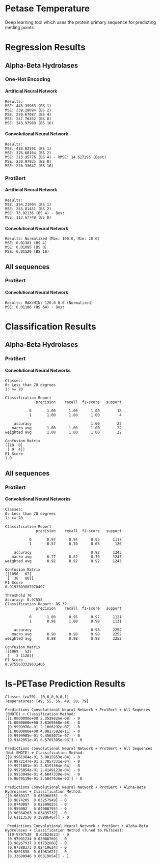 # Petase Temperature

Deep learning tool which uses the protein primary sequence for predicting metling points  

# Regression Results

## Alpha-Beta Hydrolases

### One-Hot Encoding

#### Artificial Neural Network

```
Results:
MSE: 443.39963 (BS 1)
MSE: 339.28094 (BS 2)
MSE: 270.67087 (BS 4)
MSE: 247.76332 (BS 8)
MSE: 243.97980 (BS 16)
```

#### Convolutional Neural Network

```
Results:
MSE: 418.02591 (BS 1)
MSE: 376.60104 (BS 2)
MSE: 213.95776 (BS 4) - RMSE: 14.627295 (Best)
MSE: 230.97935 (BS 8)
MSE: 220.33647 (BS 16)
```

### ProtBert

#### Artificial Neural Network

```
Results:
MSE: 394.21994 (BS 1)
MSE: 283.81451 (BS 2)
MSE: 73.92136 (BS 4) - Best
MSE: 113.67749 (BS 8) 
```

#### Convolutional Neural Network

```
Results: Normalized (Max: 100.0, Min: 20.0)
MSE: 0.01381 (BS 4)
MSE: 0.01095 (BS 8)
MSE: 0.01520 (BS 16)
```

## All sequences

### ProtBert

#### Convolutional Neural Network

```
Results: MAX/MIN: 120.0 0.0 (Normalized)
MSE: 0.01106 (BS 64) - Best
```

# Classification Results

## Alpha-Beta Hydrolases

### ProtBert

#### Convolutional Neural Networks

```
Classes: 
0: Less than 70 degrees
1: >= 70

Classification Report
              precision    recall  f1-score   support

           0       1.00      1.00      1.00        18
           1       1.00      1.00      1.00         4

    accuracy                           1.00        22
   macro avg       1.00      1.00      1.00        22
weighted avg       1.00      1.00      1.00        22

Confusion Matrix
[[18  0]
 [ 0  4]]
F1 Score
1.0
```

## All sequences

### ProtBert

#### Convolutional Neural Networks

```Without SMOTE
Classes: 
0: Less than 70 degrees
1: >= 70

Classification Report
              precision    recall  f1-score   support

           0       0.97      0.94      0.95      1117
           1       0.57      0.70      0.63       126

    accuracy                           0.92      1243
   macro avg       0.77      0.82      0.79      1243
weighted avg       0.92      0.92      0.92      1243

Confusion Matrix
[[1050   67]
 [  38   88]]
F1 Score
0.9193303887978407
```

```With SMOTE
Threshold 70
Accuracy: 0.97558
Classification Report: BS 32
              precision    recall  f1-score   support

           0       1.00      0.95      0.97      1121
           1       0.96      1.00      0.98      1131

    accuracy                           0.98      2252
   macro avg       0.98      0.98      0.98      2252
weighted avg       0.98      0.98      0.98      2252

Confusion Matrix
[[1069   52]
 [   3 1128]]
F1 Score
0.9755633329631406
```

# Is-PETase Prediction Results

```Ground Truth Values:
Classes (>=70): [0,0,0,0,0,1]
Temperatures: [49, 55, 56, 49, 58, 79]
```

```
Predictions Convolutional Neural Network + ProtBert + All Sequnces (SMOTE) + Classification Method:
[[1.0000000e+00 2.3519826e-08] - 0
 [1.0000000e+00 2.8369568e-08] - 0 
 [9.9999976e-01 2.1806292e-07] - 0
 [1.0000000e+00 4.0027592e-11] - 0
 [9.9999905e-01 9.4503071e-07] - 0
 [9.9142951e-01 8.5705305e-03]] - 0

Predictions Convolutional Neural Network + ProtBert + All Sequences (Not SMOTE) + Classification Method:
[[9.9961984e-01 3.8015953e-04] - 0
 [9.9972147e-01 2.7857331e-04] - 0
 [9.9971801e-01 2.8191364e-04] - 0
 [9.9975854e-01 2.4149123e-04] - 0
 [9.9953949e-01 4.6047330e-04] - 0
 [9.9649519e-01 3.5047936e-03]] - 0

Predictions Convolutional Neural Network + ProtBert + Alpha-Beta Hydrolases + Classification Method:
[[0.9630317  0.03696835] - 0
 [0.9674205  0.03257949] - 0
 [0.9740097  0.02599025] - 0
 [0.959992   0.04000795] - 0
 [0.96564263 0.03435737] - 0
 [0.61113536 0.38886467]] - 0

 Predictions Convolutional Neural Network + ProtBert + Alpha-Beta Hydrolases + Classification Method (Tuned to PETases):
 [[0.9797538  0.02024623] - 0
 [0.97991234 0.02008769] - 0
 [0.98267937 0.01732068] - 0
 [0.97580373 0.02419624] - 0
 [0.9801838  0.01981621] - 0
 [0.33680946 0.66319054]] - 1
```
